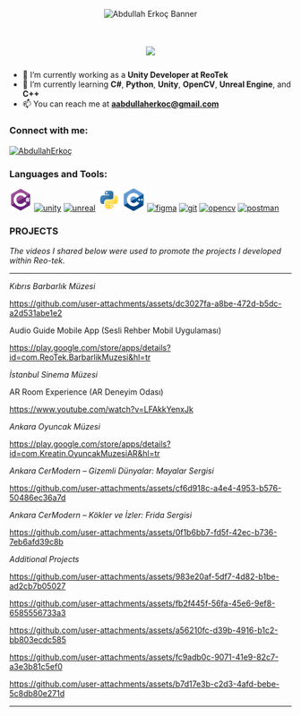 <p align="center">
  <img src="https://github.com/user-attachments/assets/2cee19d1-6057-4c2d-b195-eee8ea4aa2df" alt="Abdullah Erkoç Banner" />
</p>



<h1 align="center">
  <a href="https://git.io/typing-svg">
    <img src="https://readme-typing-svg.herokuapp.com/?lines=Hello+there!+👋;Welcome+to+my+GitHub+profile!;I'm+Abdullah+Erkoç;Nice+to+meet+you!&center=true&size=30&width=1200">
  </a>
</h1>

- 🔭 I’m currently working as a **Unity Developer at ReoTek**  
- 🌱 I’m currently learning **C#**, **Python**, **Unity**, **OpenCV**, **Unreal Engine**, and **C++**  
- 📫 You can reach me at **aabdullaherkoc@gmail.com**

<h3 align="left">Connect with me:</h3>
<p align="left">
<a href="https://www.linkedin.com/in/abdullah-erko%C3%A7-37872222a/?trk=public-profile-join-page" target="blank"><img align="center" src="https://user-images.githubusercontent.com/74038190/235294012-0a55e343-37ad-4b0f-924f-c8431d9d2483.gif" alt="AbdullahErkoç" height="50" width="60" /></a>
</p>

<h3 align="left">Languages and Tools:</h3>
<p align="left">
  <a href="https://www.w3schools.com/cs/" target="_blank" rel="noreferrer"><img src="https://raw.githubusercontent.com/devicons/devicon/master/icons/csharp/csharp-original.svg" alt="csharp" width="40" height="40"/></a>
  <a href="https://unity.com/" target="_blank" rel="noreferrer"><img src="https://www.vectorlogo.zone/logos/unity3d/unity3d-icon.svg" alt="unity" width="40" height="40"/></a>
  <a href="https://www.unrealengine.com/" target="_blank" rel="noreferrer"><img src="https://raw.githubusercontent.com/kenangundogan/fontisto/036b7eca71aab1bef8e6a0518f7329f13ed62f6b/icons/svg/brand/unreal-engine.svg" alt="unreal" width="40" height="40"/></a>
  <a href="https://www.python.org" target="_blank" rel="noreferrer"><img src="https://raw.githubusercontent.com/devicons/devicon/master/icons/python/python-original.svg" alt="python" width="40" height="40"/></a>
  <a href="https://isocpp.org/" target="_blank" rel="noreferrer"><img src="https://raw.githubusercontent.com/devicons/devicon/master/icons/cplusplus/cplusplus-original.svg" alt="cplusplus" width="40" height="40"/></a>
  <a href="https://www.figma.com/" target="_blank" rel="noreferrer"><img src="https://www.vectorlogo.zone/logos/figma/figma-icon.svg" alt="figma" width="40" height="40"/></a>
  <a href="https://git-scm.com/" target="_blank" rel="noreferrer"><img src="https://www.vectorlogo.zone/logos/git-scm/git-scm-icon.svg" alt="git" width="40" height="40"/></a>
  <a href="https://opencv.org/" target="_blank" rel="noreferrer"><img src="https://www.vectorlogo.zone/logos/opencv/opencv-icon.svg" alt="opencv" width="40" height="40"/></a>
  <a href="https://postman.com" target="_blank" rel="noreferrer"><img src="https://www.vectorlogo.zone/logos/getpostman/getpostman-icon.svg" alt="postman" width="40" height="40"/></a>
</p>


<h3 align="left">PROJECTS</h3>
<p><em>The videos I shared below were used to promote the projects I developed within Reo-tek.</em></p>
<hr>

<p><em>Kıbrıs Barbarlık Müzesi</em></p>

https://github.com/user-attachments/assets/dc3027fa-a8be-472d-b5dc-a2d531abe1e2

Audio Guide Mobile App (Sesli Rehber Mobil Uygulaması)

https://play.google.com/store/apps/details?id=com.ReoTek.BarbarlikMuzesi&hl=tr

<p><em>İstanbul Sinema Müzesi</em></p>
AR Room Experience (AR Deneyim Odası)

https://www.youtube.com/watch?v=LFAkkYenxJk

<p><em>Ankara Oyuncak Müzesi</em></p>

https://play.google.com/store/apps/details?id=com.Kreatin.OyuncakMuzesiAR&hl=tr

<p><em>Ankara CerModern – Gizemli Dünyalar: Mayalar Sergisi</em></p>

https://github.com/user-attachments/assets/cf6d918c-a4e4-4953-b576-50486ec36a7d


<p><em>Ankara CerModern – Kökler ve İzler: Frida Sergisi</em></p>

https://github.com/user-attachments/assets/0f1b6bb7-fd5f-42ec-b736-7eb6afd39c8b

<p><em>Additional Projects</em></p>

https://github.com/user-attachments/assets/983e20af-5df7-4d82-b1be-ad2cb7b05027

https://github.com/user-attachments/assets/fb2f445f-56fa-45e6-9ef8-6585556733a3

https://github.com/user-attachments/assets/a56210fc-d39b-4916-b1c2-bb803ecdc585

https://github.com/user-attachments/assets/fc9adb0c-9071-41e9-82c7-a3e3b81c5ef0

https://github.com/user-attachments/assets/b7d17e3b-c2d3-4afd-bebe-5c8db80e271d

<hr>


